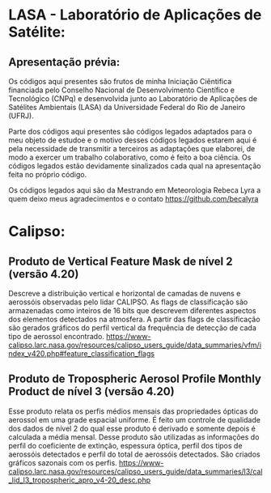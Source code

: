 # LASA - Laboratório de Aplicações de Satélite:
## Apresentação prévia:
Os códigos aqui presentes são frutos de minha Iniciação Ciêntifica financiada pelo Conselho Nacional de Desenvolvimento Científico e Tecnológico (CNPq) e desenvolvida junto ao Laboratório de Aplicações de Satélites Ambientais (LASA) da Universidade Federal do Rio de Janeiro (UFRJ).

Parte dos códigos aqui presentes são códigos legados adaptados para o meu objeto de estudoe e o motivo desses códigos legados estarem aqui é pela necessidade de transmitir a terceiros as adaptações que elaborei, de modo a exercer um trabalho colaborativo, como é feito a boa ciência. Os códigos legados estão devidamente sinalizados cada qual na apresentação feita no próprio código.

Os códigos legados aqui são da Mestrando em Meteorologia Rebeca Lyra a quem deixo meus agradecimentos e o contato https://github.com/becalyra

# Calipso:
## Produto de Vertical Feature Mask de nível 2 (versão 4.20)
Descreve a distribuição vertical e horizontal de camadas de nuvens e aerossóis observadas pelo lidar CALIPSO. As flags de classificação são armazenadas como inteiros de 16 bits que descrevem diferentes aspectos dos elementos detectados na atmosfera. A partir das flags de classificação são gerados gráficos do perfil vertical da frequência de detecção de cada tipo de aerossol encontrado. https://www-calipso.larc.nasa.gov/resources/calipso_users_guide/data_summaries/vfm/index_v420.php#feature_classification_flags

## Produto de Tropospheric Aerosol Profile Monthly Product de nível 3 (versão 4.20)
Esse produto relata os perfis médios mensais das propriedades ópticas do aerossol em uma grade espacial uniforme. É feito um controle de qualidade dos dados de nível 2 do qual esse produto é derivado e somente depois é calculada a média mensal. Desse produto são utilizadas as informações do perfil do coeficiente de extinção, espessura óptica, perfil dos tipos de aerossóis detectados e perfil do total de aerossóis detectados. São criados gráficos sazonais com os perfis. https://www-calipso.larc.nasa.gov/resources/calipso_users_guide/data_summaries/l3/cal_lid_l3_tropospheric_apro_v4-20_desc.php
